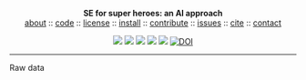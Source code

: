 <p align=center><b>SE for super heroes: an AI approach
</b><br><a
href="https://github.com/sehero/lua/blob/master/README.md">about</a> :: <a
href="https://github.com/sehero/lua">code</a> :: <a
href="https://github.com/sehero/lua/blob/master/LICENSE">license</a> :: <a
href="https://github.com/sehero/lua/blob/master/INSTALL.md">install</a> :: <a
href="https://github.com/sehero/lua/blob/master/CODE_OF_CONDUCT.md">contribute</a> :: <a
href="https://github.com/sehero/lua/issues">issues</a> :: <a
href="https://github.com/sehero/lua/blob/master/CITATION.md">cite</a> :: <a
href="https://github.com/sehero/lua/blob/master/CONTACT.md">contact</a> <p
align=center> <img
src="https://img.shields.io/badge/language-lua-orange"> <img
src="https://img.shields.io/badge/purpose-ai,se-blueviolet"> <img
src="https://img.shields.io/badge/platform-mac,*nux-informational"> <img
src="https://img.shields.io/badge/license-mit-red"> <img
src="https://travis-ci.org/sehero/src.svg?branch=master"> <a 
href="https://zenodo.org/badge/latestdoi/263210595"><img 
src="https://zenodo.org/badge/263210595.svg" alt="DOI"></a>
</p><hr>


Raw data
